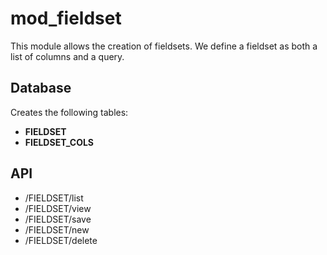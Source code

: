 mod_fieldset
===========

This module allows the creation of fieldsets.
We define a fieldset as  both a list of columns and a query.


Database
--------

Creates the following tables:
- **FIELDSET**
- **FIELDSET_COLS**


API
---

- /FIELDSET/list
- /FIELDSET/view
- /FIELDSET/save
- /FIELDSET/new
- /FIELDSET/delete
